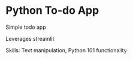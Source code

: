 # Python To-do App

Simple todo app

Leverages streamlit

Skills: Text manipulation, Python 101 functionality